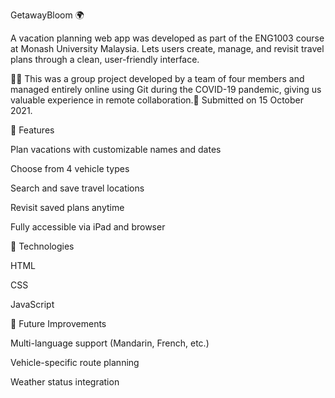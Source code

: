 GetawayBloom 🌍

A vacation planning web app was developed as part of the ENG1003 course at Monash University Malaysia. Lets users create, manage, and revisit travel plans through a clean, user-friendly interface.

🧑‍💻 This was a group project developed by a team of four members and managed entirely online using Git during the COVID-19 pandemic, giving us valuable experience in remote collaboration.📅 Submitted on 15 October 2021.

🌟 Features

Plan vacations with customizable names and dates

Choose from 4 vehicle types

Search and save travel locations

Revisit saved plans anytime

Fully accessible via iPad and browser

📌 Technologies

HTML

CSS

JavaScript

🔮 Future Improvements

Multi-language support (Mandarin, French, etc.)

Vehicle-specific route planning

Weather status integration


